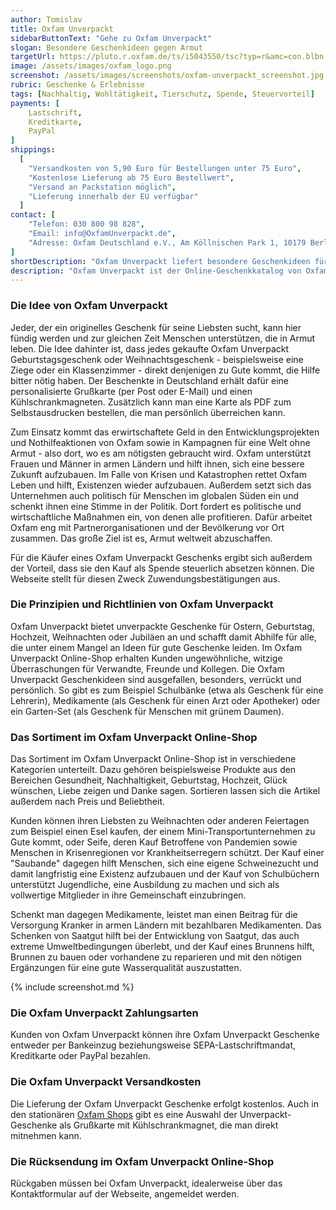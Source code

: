 ```yaml
---
author: Tomislav
title: Oxfam Unverpackt
sidebarButtonText: "Gehe zu Oxfam Unverpackt"
slogan: Besondere Geschenkideen gegen Armut
targetUrl: https://pluto.r.oxfam.de/ts/i5043550/tsc?typ=r&amc=con.blbn.490871.505057.CRTR-WgLvF4
image: /assets/images/oxfam_logo.png
screenshot: /assets/images/screenshots/oxfam-unverpackt_screenshot.jpg
rubric: Geschenke & Erlebnisse
tags: [Nachhaltig, Wohltätigkeit, Tierschutz, Spende, Steuervorteil]
payments: [
    Lastschrift,
    Kreditkarte,
    PayPal
]
shippings:
  [
    "Versandkosten von 5,90 Euro für Bestellungen unter 75 Euro",
    "Kostenlose Lieferung ab 75 Euro Bestellwert",
    "Versand an Packstation möglich",
    "Lieferung innerhalb der EU verfügbar"
  ]
contact: [
    "Telefon: 030 800 98 828", 
    "Email: info@OxfamUnverpackt.de",
    "Adresse: Oxfam Deutschland e.V., Am Köllnischen Park 1, 10179 Berlin"
]
shortDescription: "Oxfam Unverpackt liefert besondere Geschenkideen für Menschen, die eigentlich nichts mehr brauchen, aber Gutes tun und gegen die Armut in der Welt kämpfen wollen."
description: "Oxfam Unverpackt ist der Online-Geschenkkatalog von Oxfam Deutschland e.V., einem Ableger der internationale Nothilfe- und Entwicklungsorganisation Oxfam. Die Webseite liefert Geschenkideen zu Weihnachten oder zum Geburtstag für Menschen, die eigentlich nichts mehr brauchen."
---
```


### Die Idee von Oxfam Unverpackt

Jeder, der ein originelles Geschenk für seine Liebsten sucht, kann hier fündig werden und zur gleichen Zeit Menschen unterstützen, die in Armut leben. Die Idee dahinter ist, dass jedes gekaufte Oxfam Unverpackt Geburtstagsgeschenk oder Weihnachtsgeschenk - beispielsweise eine Ziege oder ein Klassenzimmer - direkt denjenigen zu Gute kommt, die Hilfe bitter nötig haben. Der Beschenkte in Deutschland erhält dafür eine personalisierte Grußkarte (per Post oder E-Mail) und einen Kühlschrankmagneten. Zusätzlich kann man eine Karte als PDF zum Selbstausdrucken bestellen, die man persönlich überreichen kann.

Zum Einsatz kommt das erwirtschaftete Geld in den Entwicklungsprojekten und Nothilfeaktionen von Oxfam sowie in Kampagnen für eine Welt ohne Armut - also dort, wo es am nötigsten gebraucht wird. Oxfam unterstützt Frauen und Männer in armen Ländern und hilft ihnen, sich eine bessere Zukunft aufzubauen. Im Falle von Krisen und Katastrophen rettet Oxfam Leben und hilft, Existenzen wieder aufzubauen. Außerdem setzt sich das Unternehmen auch politisch für Menschen im globalen Süden ein und schenkt ihnen eine Stimme in der Politik. Dort fordert es politische und wirtschaftliche Maßnahmen ein, von denen alle profitieren. Dafür arbeitet Oxfam eng mit Partnerorganisationen und der Bevölkerung vor Ort zusammen. Das große Ziel ist es, Armut weltweit abzuschaffen.

Für die Käufer eines Oxfam Unverpackt Geschenks ergibt sich außerdem der Vorteil, dass sie den Kauf als Spende steuerlich absetzen können. Die Webseite stellt für diesen Zweck Zuwendungsbestätigungen aus.

### Die Prinzipien und Richtlinien von Oxfam Unverpackt

Oxfam Unverpackt bietet unverpackte Geschenke für Ostern, Geburtstag, Hochzeit, Weihnachten oder Jubiläen an und schafft damit Abhilfe für alle, die unter einem Mangel an Ideen für gute Geschenke leiden. Im Oxfam Unverpackt Online-Shop erhalten Kunden ungewöhnliche, witzige Überraschungen für Verwandte, Freunde und Kollegen. Die Oxfam Unverpackt Geschenkideen sind ausgefallen, besonders, verrückt und persönlich. So gibt es zum Beispiel Schulbänke (etwa als Geschenk für eine Lehrerin), Medikamente (als Geschenk für einen Arzt oder Apotheker) oder ein Garten-Set (als Geschenk für Menschen mit grünem Daumen).

### Das Sortiment im Oxfam Unverpackt Online-Shop

Das Sortiment im Oxfam Unverpackt Online-Shop ist in verschiedene Kategorien unterteilt. Dazu gehören beispielsweise Produkte aus den Bereichen Gesundheit, Nachhaltigkeit, Geburtstag, Hochzeit, Glück wünschen, Liebe zeigen und Danke sagen. Sortieren lassen sich die Artikel außerdem nach Preis und Beliebtheit. 

Kunden können ihren Liebsten zu Weihnachten oder anderen Feiertagen zum Beispiel einen Esel kaufen, der einem Mini-Transportunternehmen zu Gute kommt, oder Seife, deren Kauf Betroffene von Pandemien sowie Menschen in Krisenregionen vor Krankheitserregern schützt. Der Kauf einer "Saubande" dagegen hilft Menschen, sich eine eigene Schweinezucht und damit langfristig eine Existenz aufzubauen und der Kauf von Schulbüchern unterstützt Jugendliche, eine Ausbildung zu machen und sich als vollwertige Mitglieder in ihre Gemeinschaft einzubringen.

Schenkt man dagegen Medikamente, leistet man einen Beitrag für die Versorgung Kranker in armen Ländern mit bezahlbaren Medikamenten. Das Schenken von Saatgut hilft bei der Entwicklung von Saatgut, das auch extreme Umweltbedingungen überlebt, und der Kauf eines Brunnens hilft, Brunnen zu bauen oder vorhandene zu reparieren und mit den nötigen Ergänzungen für eine gute Wasserqualität auszustatten.

{% include screenshot.md %}

### Die Oxfam Unverpackt Zahlungsarten

Kunden von Oxfam Unverpackt können ihre Oxfam Unverpackt Geschenke entweder per Bankeinzug beziehungsweise SEPA-Lastschriftmandat, Kreditkarte oder PayPal bezahlen.

### Die Oxfam Unverpackt Versandkosten

Die Lieferung der Oxfam Unverpackt Geschenke erfolgt kostenlos. Auch in den stationären [Oxfam Shops](https://shops.oxfam.de/shops) gibt es eine Auswahl der Unverpackt-Geschenke als Grußkarte mit Kühlschrankmagnet, die man direkt mitnehmen kann.

### Die Rücksendung im Oxfam Unverpackt Online-Shop

Rückgaben müssen bei Oxfam Unverpackt, idealerweise über das Kontaktformular auf der Webseite, angemeldet werden.
